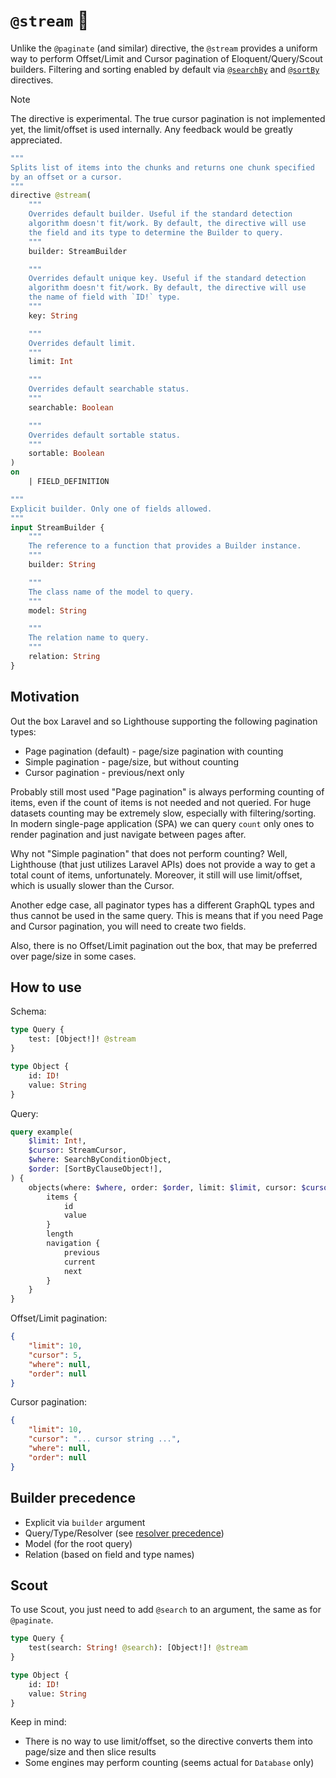 # `@stream` 🧪

Unlike the `@paginate` (and similar) directive, the `@stream` provides a uniform way to perform Offset/Limit and Cursor pagination of Eloquent/Query/Scout builders. Filtering and sorting enabled by default via [`@searchBy`][pkg:graphql#@searchBy] and [`@sortBy`][pkg:graphql#@sortBy] directives.

> [!NOTE]
>
> The directive is experimental. The true cursor pagination is not implemented yet, the limit/offset is used internally. Any feedback would be greatly appreciated.

[include:exec]: <../../../../dev/artisan dev:directive @stream>
[//]: # (start: b2ddd8b19275728a6fd7ac74834e6b54f9db2e66abd7c4f7abbf176dd9b8f38e)
[//]: # (warning: Generated automatically. Do not edit.)

```graphql
"""
Splits list of items into the chunks and returns one chunk specified
by an offset or a cursor.
"""
directive @stream(
    """
    Overrides default builder. Useful if the standard detection
    algorithm doesn't fit/work. By default, the directive will use
    the field and its type to determine the Builder to query.
    """
    builder: StreamBuilder

    """
    Overrides default unique key. Useful if the standard detection
    algorithm doesn't fit/work. By default, the directive will use
    the name of field with `ID!` type.
    """
    key: String

    """
    Overrides default limit.
    """
    limit: Int

    """
    Overrides default searchable status.
    """
    searchable: Boolean

    """
    Overrides default sortable status.
    """
    sortable: Boolean
)
on
    | FIELD_DEFINITION

"""
Explicit builder. Only one of fields allowed.
"""
input StreamBuilder {
    """
    The reference to a function that provides a Builder instance.
    """
    builder: String

    """
    The class name of the model to query.
    """
    model: String

    """
    The relation name to query.
    """
    relation: String
}
```

[//]: # (end: b2ddd8b19275728a6fd7ac74834e6b54f9db2e66abd7c4f7abbf176dd9b8f38e)

## Motivation

Out the box Laravel and so Lighthouse supporting the following pagination types:

* Page pagination (default) - page/size pagination with counting
* Simple pagination - page/size, but without counting
* Cursor pagination - previous/next only

Probably still most used "Page pagination" is always performing counting of items, even if the count of items is not needed and not queried. For huge datasets counting may be extremely slow, especially with filtering/sorting. In modern single-page application (SPA) we can query `count` only ones to render pagination and just navigate between pages after.

Why not "Simple pagination" that does not perform counting? Well, Lighthouse (that just utilizes Laravel APIs) does not provide a way to get a total count of items, unfortunately. Moreover, it still will use limit/offset, which is usually slower than the Cursor.

Another edge case, all paginator types has a different GraphQL types and thus cannot be used in the same query. This is means that if you need Page and Cursor pagination, you will need to create two fields.

Also, there is no Offset/Limit pagination out the box, that may be preferred over page/size in some cases.

## How to use

Schema:

```graphql
type Query {
    test: [Object!]! @stream
}

type Object {
    id: ID!
    value: String
}
```

Query:

```graphql
query example(
    $limit: Int!,
    $cursor: StreamCursor,
    $where: SearchByConditionObject,
    $order: [SortByClauseObject!],
) {
    objects(where: $where, order: $order, limit: $limit, cursor: $cursor) {
        items {
            id
            value
        }
        length
        navigation {
            previous
            current
            next
        }
    }
}
```

Offset/Limit pagination:

```json
{
    "limit": 10,
    "cursor": 5,
    "where": null,
    "order": null
}
```

Cursor pagination:

```json
{
    "limit": 10,
    "cursor": "... cursor string ...",
    "where": null,
    "order": null
}
```

## Builder precedence

* Explicit via `builder` argument
* Query/Type/Resolver (see [resolver precedence](https://lighthouse-php.com/master/the-basics/fields.html#resolver-precedence))
* Model (for the root query)
* Relation (based on field and type names)

## Scout

To use Scout, you just need to add `@search` to an argument, the same as for `@paginate`.

```graphql
type Query {
    test(search: String! @search): [Object!]! @stream
}

type Object {
    id: ID!
    value: String
}
```

Keep in mind:

* There is no way to use limit/offset, so the directive converts them into page/size and then slice results
* Some engines may perform counting (seems actual for `Database` only)

[include:file]: ../../../../docs/shared/Links.md
[//]: # (start: a170145c7adc0561ead408b0ea3a4b46e2e8f45ebc2744984ceb8c1b49822cd1)
[//]: # (warning: Generated automatically. Do not edit.)

[pkg:graphql#@searchBy]: https://github.com/LastDragon-ru/lara-asp/tree/main/packages/graphql/docs/Directives/@searchBy.md

[pkg:graphql#@sortBy]:   https://github.com/LastDragon-ru/lara-asp/tree/main/packages/graphql/docs/Directives/@sortBy.md

[//]: # (end: a170145c7adc0561ead408b0ea3a4b46e2e8f45ebc2744984ceb8c1b49822cd1)
